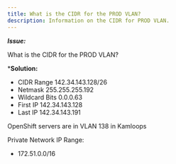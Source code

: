 ```yaml
---
title: What is the CIDR for the PROD VLAN?
description: Information on the CIDR for PROD VLAN.
---
```

***Issue:***

What is the CIDR for the PROD VLAN?

***Solution:**

* CIDR Range 	142.34.143.128/26
* Netmask 	255.255.255.192
* Wildcard Bits 0.0.0.63
* First IP 	142.34.143.128
* Last IP 	142.34.143.191


OpenShift servers are in VLAN 138 in Kamloops

Private Network IP Range:
* 172.51.0.0/16

